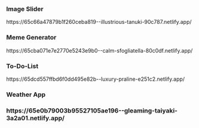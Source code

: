 <h3>Image Slider</h3>
https://65c66a47879b1f260ceba819--illustrious-tanuki-90c787.netlify.app/
<br>
<h3>Meme Generator</h3>
https://65cba071e7e2770e5243e9b0--calm-sfogliatella-80c0df.netlify.app/
<br>
<h3>To-Do-List</h3>
https://65dcd557ffbd6f0dd495e82b--luxury-praline-e251c2.netlify.app/
<br>
<h3>Weather App<h3>
https://65e0b79003b95527105ae196--gleaming-taiyaki-3a2a01.netlify.app/
